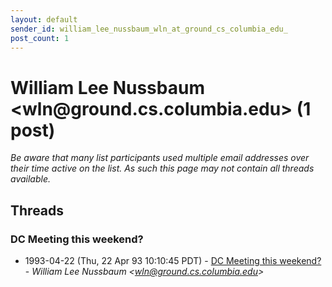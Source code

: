 ```yaml
---
layout: default
sender_id: william_lee_nussbaum_wln_at_ground_cs_columbia_edu_
post_count: 1
---
```


# William Lee Nussbaum <wln<span>@</span>ground.cs.columbia.edu> (1 post)

_Be aware that many list participants used multiple email addresses over their time active on the list. As such this page may not contain all threads available._

## Threads

### DC Meeting this weekend?
+ 1993-04-22 (Thu, 22 Apr 93 10:10:45 PDT) - [DC Meeting this weekend?](/archive/1993/04/16b18da663ecef6c397ae4c7f0d66998d6c90995e7b03485ad29e20c563b2b30) - _William Lee Nussbaum \<wln@ground.cs.columbia.edu\>_


